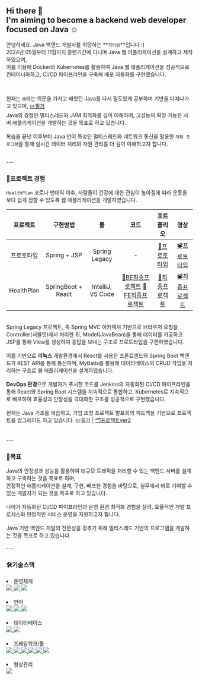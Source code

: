 ## Hi there 👋 <br /> I'm aiming to become a backend web developer focused on Java ☺️


<!--
**CHOI-AHRIN/CHOI-AHRIN** is a ✨ _special_ ✨ repository because its `README.md` (this file) appears on your GitHub profile.

Here are some ideas to get you started:

- 🔭 I’m currently working on ...
- 🌱 I’m currently learning ...
- 👯 I’m looking to collaborate on ...
- 🤔 I’m looking for help with ...
- 💬 Ask me about ...
- 📫 How to reach me: ...
- 😄 Pronouns: ...
- ⚡ Fun fact: ...
-->




<!--
**CHOI-AHRIN/CHOI-AHRIN** is a ✨ _special_ ✨ repository because its `README.md` (this file) appears on your GitHub profile.

Here are some ideas to get you started:

- 🔭 I’m currently working on ...
- 🌱 I’m currently learning ...
- 👯 I’m looking to collaborate on ...
- 🤔 I’m looking for help with ...
- 💬 Ask me about ...
- 📫 How to reach me: ...
- 😄 Pronouns: ...
- ⚡ Fun fact: ...

<br />Spring과 React를 사용하여 REST API를 설계하고 연결하는 경험도 갖추었습니다. 
<br />이를 통해 웹 애플리케이션의 데이터를 효율적으로 주고받는 기술을 익혔습니다.
<br />또한 Linux 환경에서의 개발과 배포, 또 운영환경에서의 배포를 진행한 경험이 있습니다.

-->
안녕하세요. Java 백엔드 개발자를 희망하는 **`최아린`**입니다 :)
<br /> 2024년 05월부터 11월까지 훈련기간에 다니며 Java 웹 어플리케이션을 설계하고 제작하였으며, 
<br /> 이를 이용해 Docker와 Kubernetes를 활용하여 Java 웹 애플리케이션을 성공적으로 컨테이너화하고, CI/CD 파이프라인을 구축해 배포 자동화를 구현했습니다.

<br />

현재는 `왜`라는 의문을 가지고 배웠던 Java를 다시 밀도있게 공부하며 기반을 다져나가고 있으며,  [✏️필기](https://github.com/CHOI-AHRIN/base)
<br /> Java의 강점인 멀티스레드와 JVM 최적화를 깊이 이해하여, 고성능의 확장 가능한 서버 애플리케이션을 개발하는 것을 목표로 하고 있습니다.
<br />
<br /> 복습을 끝낸 이후부터 Java 언어 특성인 멀티스레드와 네트워크 통신을 활용한 `채팅 프로그램`을 통해 실시간 데이터 처리와 자원 관리를 더 깊이 이해하고자 합니다. 



<br />
---

<h3>📂프로젝트 경험</h3>

`HealthPlan` 코로나 팬데믹 이후, 사람들이 건강에 대한 관심이 높아짐에 따라 운동을 보다 쉽게 접할 수 있도록 웹 애플리케이션을 개발하였습니다.

| 프로젝트 | 구현방법 | 툴 | 코드 | 포트폴리오 | 영상 |
|:-----------------:|:--------------------:|:--------------------------------------------:|:-------------------------------------------------------:|:-------------------------------------------------------:|:-------------------------------------------------------:|
| 프로토타입 | Spring + JSP | Spring Legacy | - | [📖프로토타입](https://github.com/CHOI-AHRIN/CHOI-AHRIN/blob/main/01.%20%ED%94%84%EB%A1%9C%ED%86%A0%ED%83%80%EC%9E%85_%EC%B5%9C%EC%95%84%EB%A6%B0.pdf) | [📽️프로토타입](https://www.youtube.com/watch?v=MoTTK05v9Lo&feature=youtu.be) |
| HealthPlan | SpringBoot + React | IntelliJ, VS Code | [📕BE최종프로젝트](https://github.com/CHOI-AHRIN/HealthPlan) [📕FE최종프로젝트](https://github.com/CHOI-AHRIN/HealthPlan_front) | [📖최종프로젝트](https://github.com/CHOI-AHRIN/CHOI-AHRIN/blob/main/02.%20HealthPlan_%EC%B5%9C%EC%95%84%EB%A6%B0.pdf) |  [📽️최종프로젝트](https://www.youtube.com/watch?v=8H7hkPAbook "리눅스 환경 기반의 React와 SpringBoot 프로젝트") |

<br /> Spring Legacy 프로젝트, 즉 Spring MVC 아키텍처 기반으로 브라우저 요청을 Controller(서블릿)에서 처리한 뒤, Model(JavaBean)을 통해 데이터를 가공하고 JSP를 통해 View를 생성하여 응답을 보내는 구조로 프로토타입을 구현하였습니다.
<br />
<br /> 이를 기반으로 **리눅스** 개발환경에서 React를 사용한 프론트엔드와 Spring Boot 백엔드가 REST API를 통해 통신하며, MyBatis를 활용해 데이터베이스의 CRUD 작업을 처리하는 구조로 웹 애플리케이션을 설계하였습니다.
<br />
<br /> **DevOps 환경**으로 개발자가 푸시한 코드를 Jenkins의 자동화된 CI/CD 파이프라인을 통해 React와 Spring Boot 시스템을 지속적으로 통합하고, Kubernetes로 지속적으로 배포하여 효율성과 안정성을 극대화한 구조를 성공적으로 구현했습니다.
<br />
<br /> 
현재는 Java 기초를 복습하고, 기업 초청 프로젝트 발표회의 피드백을 기반으로 프로젝트를 업그레이드 하고 있습니다. [✏️필기](https://github.com/CHOI-AHRIN/base) | [🗂️프로젝트ver2](https://github.com/CHOI-AHRIN/HealthPlan_v2)


<br />
---

<h3>🚩목표</h3>
Java의 안정성과 성능을 활용하여 대규모 트래픽을 처리할 수 있는 백엔드 서버를 설계하고 구축하는 것을 목표로 하며,
<br />안정적인 애플리케이션을 설계, 구현, 배포한 경험을 바탕으로, 실무에서 바로 기여할 수 있는 개발자가 되는 것을 목표로 하고 있습니다.
<br />
<br />나아가 자동화된 CI/CD 파이프라인과 운영 환경 최적화 경험을 살려, 효율적인 개발 프로세스와 안정적인 서비스 운영을 지원하고자 합니다.
<br /> 
<br />Java 기반 백엔드 개발의 전문성을 갖추기 위해 멀티스레드 기반의 프로그램을 개발하는 것을 목표로 하고 있습니다.

<br />
<br />
---

<h3>🛠️기술스택</h3>

<li>운영체제</li>
<!-- 환경 -->
<!-- 윈도우 -->
<a href="/" target="_blank">
  <img src="https://img.shields.io/badge/Windows-0078D6?style=flat&logo=windows&logoColor=white" style="display: inline-block; margin: 0;" />
</a>


<!-- 리눅스 -->
<a href="/" target="_blank">
  <img src="https://img.shields.io/badge/Linux-FCC624?style=flat&logo=Linux&logoColor=000000" />
</a>

<!-- 버츄얼머신 -->
<a href="/" target="_blank">
  <img src="https://img.shields.io/badge/Virtual_Machine-183A61?style=flat&logo=VirtualBox&logoColor=FFFFFF" />
</a>

<br />
<br />
<li>언어</li>
<!-- 언어 -->
<!-- 자바 -->
<a href="/" target="_blank">
  <img src="https://img.shields.io/badge/Java-007396?style=flat&logo=OpenJDK&logoColor=FFFFFF" />
</a>

<!-- 자바스크립트 -->
<a href="/" target="_blank">
  <img src="https://img.shields.io/badge/JavaScript-F7DF1E?style=flat&logo=JavaScript&logoColor=000000" />
</a>

<!-- HTML -->
<a href="/" target="_blank">
  <img src="https://img.shields.io/badge/HTML5-E34F26?style=flat&logo=HTML5&logoColor=FFFFFF" />
</a>

<br />
<br />
<li>데이터베이스</li>
<!-- 데이터베이스 -->
<!-- 오라클 -->
<a href="/" target="_blank">
  <img src="https://img.shields.io/badge/Oracle-F80000?style=flat&logo=Oracle&logoColor=FFFFFF" />
</a>

<!-- MySQL -->
<a href="/" target="_blank">
  <img src="https://img.shields.io/badge/MySQL-4479A1?style=flat&logo=MySQL&logoColor=FFFFFF" />
</a>

<br />
<br />
<li>프레임워크/툴</li>
<!-- 프레임워크 및 툴 -->
<!-- 스프링 -->
<a href="/" target="_blank">
  <img src="https://img.shields.io/badge/Spring-6DB33F?style=flat&logo=spring&logoColor=FFFFFF" />
</a>

<!-- 스프링부트 -->
<a href="/" target="_blank">
  <img src="https://img.shields.io/badge/SpringBoot-6DB33F?style=flat&logo=springboot&logoColor=FFFFFF" />
</a>

<!-- Docker -->
<a href="/" target="_blank">
  <img src="https://img.shields.io/badge/Docker-2496ED?style=flat&logo=docker&logoColor=FFFFFF" />
</a>

<!-- React -->
<a href="/" target="_blank">
  <img src="https://img.shields.io/badge/React-61DAFB?style=flat&logo=React&logoColor=000000" />
</a>

<!-- 인텔리제이 -->
<a href="/" target="_blank">
  <img src="https://img.shields.io/badge/intellijidea-000000?style=flat&logo=intellijidea&logoColor=FFFFFF" />
</a>

<!-- VS CODE-->
<a href="/" target="_blank">
  <img src="https://img.shields.io/badge/Visual_Studio-5C2D91?style=flat&logo=visual-studio&logoColor=white" />
</a>

<br />
<br />
<li>형상관리</li>
<!-- GitHub -->
<a href="/" target="_blank">
  <img src="https://img.shields.io/badge/GitHub-181717?style=flat&logo=GitHub&logoColor=FFFFFF" />
</a>

<br />
<br />

<!-- -->

<!-- -->

<!-- ![Anurag's GitHub stats](https://github-readme-stats.vercel.app/api?username=CHOI-AHRIN&show_icons=true&theme=radical) -->


<!-- -->

<!-- -->

<!-- ![Anurag's GitHub stats](https://github-readme-stats.vercel.app/api?username=CHOI-AHRIN&show_icons=true&theme=radical) -->


